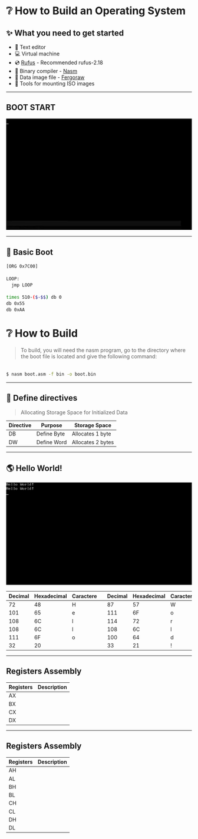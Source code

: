 # ❔ How to Build an Operating System

## ✨ What you need to get started

- 📝 Text editor
- 💻 Virtual machine
- 💿 [Rufus](https://rufus.ie/downloads/) - Recommended rufus-2.18
- 🔧 Binary compiler - [Nasm](https://www.nasm.us/)
- 💾 Data image file - [Fergoraw](https://www.fergonez.net/softwares/fraw)
- 📀 Tools for mounting ISO images

---

## BOOT START

<p align="center">
  <img alt="Boot" title="Boot" src="readme/boot.gif" width="700px" />
</p>

---

## 💾 Basic Boot

```bash
[ORG 0x7C00]

LOOP:
  jmp LOOP

times 510-($-$$) db 0
db 0x55
db 0xAA
```

# ❔ How to Build

>To build, you will need the nasm program, go to the directory where the boot file is located and give the following command:

```bash

$ nasm boot.asm -f bin -o boot.bin

```

---


## 🔖 Define directives

>   Allocating Storage Space for Initialized Data


|     Directive       |    Purpose    |      Storage Space      |
|---------------------|---------------|-------------------------|
|         DB          | Define Byte   | Allocates 1 byte        |   
|         DW          | Define Word   | Allocates 2 bytes       |


---


## 🌎 Hello World!

<p align="center">
  <img alt="HelloWorld" title="HelloWorld" src="readme/helloworld.gif" />
</p>


|    Decimal    |  Hexadecimal  |   Caractere   |  |    Decimal    |  Hexadecimal  |   Caractere   |
|---------------|---------------|---------------|--|---------------|---------------|---------------|
|      72       |      48       |       H       |  |      87       |      57       |       W       |
|      101      |      65       |       e       |  |      111      |      6F       |       o       |
|      108      |      6C       |       l       |  |      114      |      72       |       r       |
|      108      |      6C       |       l       |  |      108      |      6C       |       l       |
|      111      |      6F       |       o       |  |      100      |      64       |       d       |
|      32       |      20       |               |  |      33       |      21       |       !       |


---

## Registers Assembly


|      Registers      |        Description            |
|---------------------|-------------------------------|
|         AX          |                               |   
|         BX          |                               |
|         CX          |                               |
|         DX          |                               |

---

## Registers Assembly

|      Registers      |        Description            |
|---------------------|-------------------------------|
|         AH          |                               |   
|         AL          |                               |
|         BH          |                               |
|         BL          |                               |
|         CH          |                               |
|         CL          |                               |
|         DH          |                               |
|         DL          |                               |





